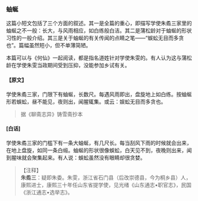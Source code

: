 <script type="text/javascript">
    var head = document.getElementsByTagName('head')[0];
    cssURL = '/public/liao.css';
    linkTag = document.createElement('link');
    linkTag.href = cssURL;
    linkTag.setAttribute('type','text/css');
    linkTag.setAttribute('rel','stylesheet');
    head.appendChild(linkTag);
</script>
### 蚰蜒

这篇小短文包括了三个方面的叙述。其一是全篇的重心，即描写学使朱矞三家里的蚰蜒之不一般：长大，与风雨相应，如白练般白洁。其二是蒲松龄对于蚰蜒的形状习性的一般介绍。其三是关于蚰蜒的有关传闻的点睛之笔——“蜈蚣无目而多贪也”。篇幅虽然短小，但不单薄简陋。

本篇可以与《何仙》一起阅读，都是指名道姓针对学使朱雯的。有人认为这与蒲松龄在学使朱雯当政期间受到压抑，没能参加乡试有关。

#### 【原文】
<section>
学使朱矞三家，门限下有蚰蜒，长数尺。每遇风雨即出，盘旋地上如白练。按蚰蜒形若蜈蚣，昼不能见，夜则出，闻腥辄集。或云：娱蚣无目而多贪也。

</section>

> 据《聊斋志异》铸雪斋抄本

#### [白话]
<aside>

学使朱矞三家的门槛下有一条大蚰蜒，有几尺长。每当刮风下雨的时候就会出来，在地上盘旋，如同一条白缎。蚰蜒的形状很像蜈蚣，白天见不到，夜晚则出来，闻到腥味就会聚集起来。有人说：蜈蚣虽然没有眼睛却很贪婪。

</aside>

> 【注释】  
<b>朱矞三</b>：疑即朱委。朱雯，浙江省石门县（后改崇德县，今为桐乡县）人，康熙进士，康熙三十年任山东省提学使，见光绪《山东通志•职官志》，民国《浙江通志•选举志》。  
